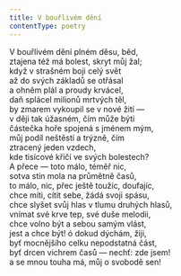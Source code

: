 ```yaml
---
title: V bouřlivém dění
contentType: poetry
---
```


V bouřlivém dění plném děsu, běd,  
ztajena též má bolest, skryt můj žal;  
když v strašném boji celý svět  
až do svých základů se otřásal  
a ohněm plál a proudy krvácel,  
daň splácel milionů mrtvých těl,  
by zmarem vykoupil se v nové žití —  
v ději tak úžasném, čím může býti  
částečka hoře spojená s jménem mým,  
můj podíl neštěstí a trýzně, čím  
ztracený jeden vzdech,  
kde tisícové křičí ve svých bolestech?  
A přece — toto málo, téměř nic,  
sotva stín mola na průmětně časů,  
to málo, nic, přec ještě toužíc, doufajíc,  
chce míti, cítit sebe, žádá svoji spásu,  
chce slyšet svůj hlas v tlumu druhých hlasů,  
vnímat své krve tep, své duše melodii,  
chce volno být a sebou samým vlást,  
jest a chce být! ó dokud dýchám, žiji,  
byť mocnějšího celku nepodstatná část,  
byť drcen vichrem časů — nechť: zde jsem!  
a se mnou touha má, můj o svobodě sen!
